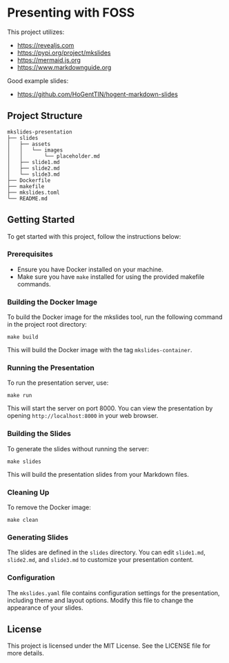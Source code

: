 # Presenting with FOSS

This project utilizes:

- https://revealjs.com
- https://pypi.org/project/mkslides
- https://mermaid.js.org
- https://www.markdownguide.org

Good example slides:

- https://github.com/HoGentTIN/hogent-markdown-slides

## Project Structure

```
mkslides-presentation
├── slides
│   ├── assets
│   │   └── images
│   │       └── placeholder.md
│   ├── slide1.md
│   ├── slide2.md
│   └── slide3.md
├── Dockerfile
├── makefile
├── mkslides.toml
└── README.md
```

## Getting Started

To get started with this project, follow the instructions below:

### Prerequisites

- Ensure you have Docker installed on your machine.
- Make sure you have `make` installed for using the provided makefile commands.

### Building the Docker Image

To build the Docker image for the mkslides tool, run the following command in the project root directory:

```
make build
```

This will build the Docker image with the tag `mkslides-container`.

### Running the Presentation

To run the presentation server, use:

```
make run
```

This will start the server on port 8000. You can view the presentation by opening `http://localhost:8000` in your web browser.

### Building the Slides

To generate the slides without running the server:

```
make slides
```

This will build the presentation slides from your Markdown files.

### Cleaning Up

To remove the Docker image:

```
make clean
```

### Generating Slides

The slides are defined in the `slides` directory. You can edit `slide1.md`, `slide2.md`, and `slide3.md` to customize your presentation content.

### Configuration

The `mkslides.yaml` file contains configuration settings for the presentation, including theme and layout options. Modify this file to change the appearance of your slides.

## License

This project is licensed under the MIT License. See the LICENSE file for more details.
